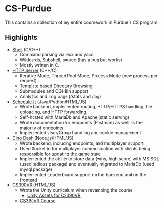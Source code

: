 # CS-Purdue

This contains a collection of my entire coursework in Purdue's CS program.

## Highlights
- [Shell](https://github.com/Changer098/CS-Purdue/tree/master/CS252/Labs/Lab%203) (C/C++)
	- Command parsing via lexx and yacc
	- Wildcards, Subshell, source (has a bug but works)
	- Mostly written in C. 
- [HTTP Server](https://github.com/Changer098/CS-Purdue/tree/master/CS252/Labs/Lab%205) (C++/C)
	- Iterative Mode, Thread Pool Mode, Process Mode (new process per request)
	- Template based Directory Browsing
	- Submodules and CGI-Bin support
	- Analytics and Log page (/stats and /log)
- [Schedule-It](https://github.com/will-johnston/Schedule-It) (Java/Python/HTML/JS)
	- Wrote backend, implemented routing, HTTP/HTTPS handling, file uploading, and HTTP forwarding.
	- Self-hosted with MariaDb and Apache (static serving)
	- Wrote documentation for endpoints (Postman) as well as the majority of endpoints
	- Implemented User/Group handling and cookie management
- [Dino Dash](https://github.com/Changer098/CS252-lab6) (Node.js/HTML/JS)
	- Wrote backend, including endpoints, and multiplayer support
	- Used Socket.io for multiplayer communication with clients being responsible for updating the game state
	- Implemented the ability to store data (wins, high score) with MS SQL (used tedious package) and eventually migrated to MariaDb 
(used mysql package)
	- Implemented Leaderboard support on the backend and on the frontend
- [CS390VR](https://github.com/Retera/CS390VRWebPage) (HTML/JS)
	- Wrote the Unity curriculum when revamping the course
		- [Unity Assets for CS390VR](https://github.com/Changer098/CS390VR-Unity)
	- [CS390VR Course](https://www.cs.purdue.edu/homes/cs390vr/)

